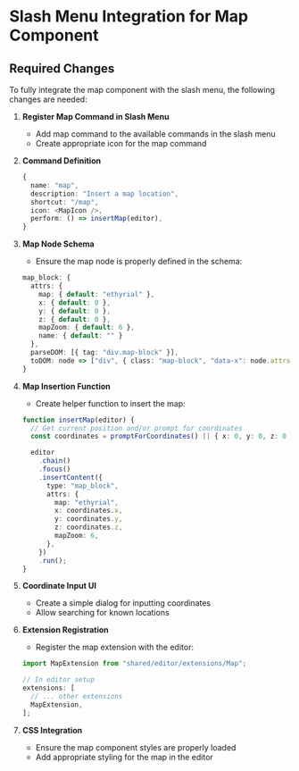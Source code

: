 # Slash Menu Integration for Map Component

## Required Changes

To fully integrate the map component with the slash menu, the following changes are needed:

1. **Register Map Command in Slash Menu**

   - Add map command to the available commands in the slash menu
   - Create appropriate icon for the map command

2. **Command Definition**

   ```typescript
   {
     name: "map",
     description: "Insert a map location",
     shortcut: "/map",
     icon: <MapIcon />,
     perform: () => insertMap(editor),
   }
   ```

3. **Map Node Schema**

   - Ensure the map node is properly defined in the schema:

   ```typescript
   map_block: {
     attrs: {
       map: { default: "ethyrial" },
       x: { default: 0 },
       y: { default: 0 },
       z: { default: 0 },
       mapZoom: { default: 6 },
       name: { default: "" }
     },
     parseDOM: [{ tag: "div.map-block" }],
     toDOM: node => ["div", { class: "map-block", "data-x": node.attrs.x, "data-y": node.attrs.y }, 0]
   }
   ```

4. **Map Insertion Function**

   - Create helper function to insert the map:

   ```typescript
   function insertMap(editor) {
     // Get current position and/or prompt for coordinates
     const coordinates = promptForCoordinates() || { x: 0, y: 0, z: 0 };

     editor
       .chain()
       .focus()
       .insertContent({
         type: "map_block",
         attrs: {
           map: "ethyrial",
           x: coordinates.x,
           y: coordinates.y,
           z: coordinates.z,
           mapZoom: 6,
         },
       })
       .run();
   }
   ```

5. **Coordinate Input UI**

   - Create a simple dialog for inputting coordinates
   - Allow searching for known locations

6. **Extension Registration**

   - Register the map extension with the editor:

   ```typescript
   import MapExtension from "shared/editor/extensions/Map";

   // In editor setup
   extensions: [
     // ... other extensions
     MapExtension,
   ];
   ```

7. **CSS Integration**
   - Ensure the map component styles are properly loaded
   - Add appropriate styling for the map in the editor
